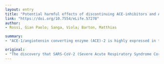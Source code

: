 ```yaml
---
layout: entry
title: "Potential harmful effects of discontinuing ACE-inhibitors and ARBs in COVID-19 patients"
link: "https://doi.org/10.7554/eLife.57278"
author:
- Rossi, Gian Paolo; Sanga, Viola; Barton, Matthias

summary:
- "ACE-1/angiotensin converting enzyme (ACE)-2 is highly expressed in the lower airways. ACEis and ARBs would be harmful in SARS-CoV-2-infected subjects. A reduced ratio is a feature of ARDS that can be rescued by human recombinant ACE-2 and Ang(1-7) administration. This prevents damage to the lung. Discontinuing these medications may therefore be potentially harmful in this patient population."

original:
- "The discovery that SARS-CoV-2 (Severe Acute Respiratory Syndrome Coronavirus 2) RNA binds to the angiotensin converting enzyme (ACE)-2, which is highly expressed in the lower airways, explained why SARS-CoV-2 causes acute respiratory distress syndrome (ARDS) and respiratory failure. After this, news spread that ACEis and ARBs would be harmful in SARS-CoV-2-infected subjects. To the contrary, compelling evidence exists that the ACE-1/angiotensin(Ang)II/ATR-1 pathway is involved in SARS-CoV-2-induced ARDS, while the ACE-2/Ang(1-7)/ATR2/MasR pathway counteracts the harmful actions of AngII in the lung. A reduced ACE-1/ACE-2 ratio is, in fact, a feature of ARDS that can be rescued by human recombinant ACE-2 and Ang(1-7) administration, thus preventing SARS-CoV-2-induced damage to the lung. Based on the current clinical evidence treatment with ACE-inhibitors I (ACEis) or angiotensin receptor blockers (ARBs) continues to provide cardiovascular and renal protection in patients diagnosed with COVID-19. Discontinuing these medications may therefore be potentially harmful in this patient population."
---
```


